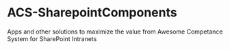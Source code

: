 ACS-SharepointComponents
========================

Apps and other solutions to maximize the value from Awesome Competance System for SharePoint Intranets
